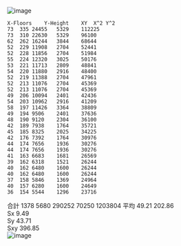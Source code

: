 ![image](https://github.com/user-attachments/assets/7b146b8f-e33b-4de1-a9c3-79da94f7b9a4)

	X-Floors	Y-Height	XY	X^2	Y^2
	73	335	24455	5329	112225
	73	310	22630	5329	96100
	62	262	16244	3844	68644
	52	229	11908	2704	52441
	52	228	11856	2704	51984
	55	224	12320	3025	50176
	53	221	11713	2809	48841
	54	220	11880	2916	48400
	52	219	11388	2704	47961
	52	213	11076	2704	45369
	52	213	11076	2704	45369
	49	206	10094	2401	42436
	54	203	10962	2916	41209
	58	197	11426	3364	38809
	49	194	9506	2401	37636
	48	190	9120	2304	36100
	42	189	7938	1764	35721
	45	185	8325	2025	34225
	42	176	7392	1764	30976
	44	174	7656	1936	30276
	44	174	7656	1936	30276
	41	163	6683	1681	26569
	39	162	6318	1521	26244
	40	162	6480	1600	26244
	40	162	6480	1600	26244
	37	158	5846	1369	24964
	40	157	6280	1600	24649
	36	154	5544	1296	23716
合計	1378	5680	290252	70250	1203804
平均	49.21 	202.86 			
Sx	9.49 				
Sy		43.71 			
Sxy			396.85 		
![image](https://github.com/user-attachments/assets/a0e69e56-5bbe-435a-a238-20af6a93ced9)

